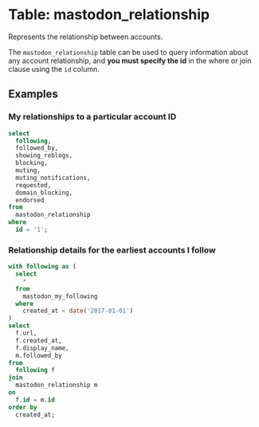 # Table: mastodon_relationship

Represents the relationship between accounts.

The `mastodon_relationship` table can be used to query information about any account relationship, and **you must specify the id** in the where or join clause using the `id` column.

## Examples

### My relationships to a particular account ID

```sql
select
  following,
  followed_by,
  showing_reblogs,
  blocking,
  muting,
  muting_notifications,
  requested,
  domain_blocking,
  endorsed
from
  mastodon_relationship
where
  id = '1';
```

### Relationship details for the earliest accounts I follow

```sql
with following as (
  select
    *
  from
    mastodon_my_following
  where
    created_at < date('2017-01-01')
)
select
  f.url,
  f.created_at,
  f.display_name,
  m.followed_by
from
  following f
join
  mastodon_relationship m
on
  f.id = m.id
order by
  created_at;
```
